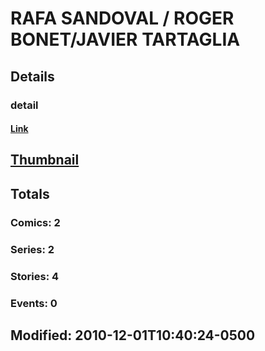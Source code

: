 # RAFA SANDOVAL / ROGER BONET/JAVIER TARTAGLIA 
## Details
### detail
#### [Link](http://marvel.com/comics/creators/10743/rafa_sandoval_roger_bonetjavier_tartaglia?utm_campaign=apiRef&utm_source=225578a89fc76f3d20fbffda5d17a88d)
## [Thumbnail](http://i.annihil.us/u/prod/marvel/i/mg/b/40/image_not_available.jpg)
## Totals
### Comics: 2
### Series: 2
### Stories: 4
### Events: 0
## Modified: 2010-12-01T10:40:24-0500
